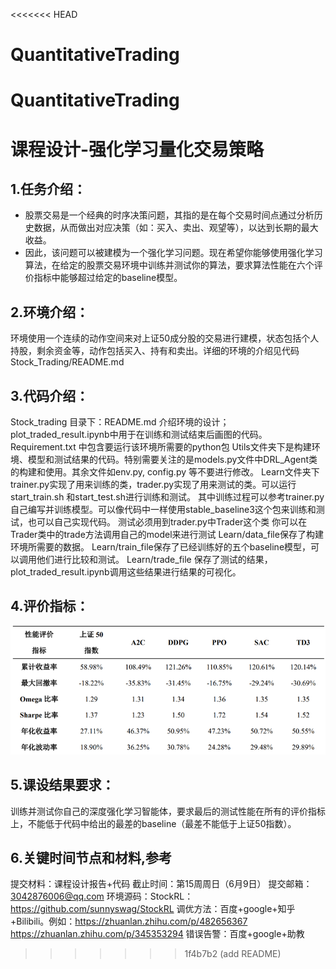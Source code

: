 <<<<<<< HEAD
# QuantitativeTrading
QuantitativeTrading
=======
# 课程设计-强化学习量化交易策略

## 1.任务介绍：
* 股票交易是一个经典的时序决策问题，其指的是在每个交易时间点通过分析历史数据，从而做出对应决策（如：买入、卖出、观望等），以达到长期的最大收益。
* 因此，该问题可以被建模为一个强化学习问题。现在希望你能够使用强化学习算法，在给定的股票交易环境中训练并测试你的算法，要求算法性能在六个评价指标中能够超过给定的baseline模型。

## 2.环境介绍：
环境使用一个连续的动作空间来对上证50成分股的交易进行建模，状态包括个人持股，剩余资金等，动作包括买入、持有和卖出。详细的环境的介绍见代码Stock_Trading/README.md

## 3.代码介绍：
Stock_trading 目录下：README.md 介绍环境的设计； plot_traded_result.ipynb中用于在训练和测试结束后画图的代码。
Requirement.txt 中包含要运行该环境所需要的python包
Utils文件夹下是构建环境、模型和测试结果的代码。特别需要关注的是models.py文件中DRL_Agent类的构建和使用。其余文件如env.py, config.py 等不要进行修改。
Learn文件夹下 trainer.py实现了用来训练的类，trader.py实现了用来测试的类。可以运行start_train.sh 和start_test.sh进行训练和测试。 其中训练过程可以参考trainer.py自己编写并训练模型。可以像代码中一样使用stable_baseline3这个包来训练和测试，也可以自己实现代码。
测试必须用到trader.py中Trader这个类
你可以在Trader类中的trade方法调用自己的model来进行测试
Learn/data_file保存了构建环境所需要的数据。
Learn/train_file保存了已经训练好的五个baseline模型，可以调用他们进行比较和测试。
Learn/trade_file 保存了测试的结果， plot_traded_result.ipynb调用这些结果进行结果的可视化。

## 4.评价指标：
![1714156482197](image/README/1714156482197.png)

## 5.课设结果要求：
训练并测试你自己的深度强化学习智能体，要求最后的测试性能在所有的评价指标上，不能低于代码中给出的最差的baseline（最差不能低于上证50指数）。

## 6.关键时间节点和材料,参考
提交材料：课程设计报告+代码
截止时间：第15周周日（6月9日）
提交邮箱： 3042876006@qq.com
环境源码：StockRL：https://github.com/sunnyswag/StockRL
调优方法：百度+google+知乎+Bilibili。例如：https://zhuanlan.zhihu.com/p/482656367
https://zhuanlan.zhihu.com/p/345353294
错误告警：百度+google+助教
>>>>>>> 1f4b7b2 (add README)

